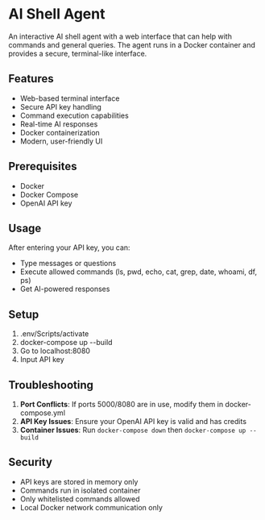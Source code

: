 # AI Shell Agent

An interactive AI shell agent with a web interface that can help with commands and general queries. The agent runs in a Docker container and provides a secure, terminal-like interface.

## Features

- Web-based terminal interface
- Secure API key handling
- Command execution capabilities
- Real-time AI responses
- Docker containerization
- Modern, user-friendly UI

## Prerequisites

- Docker
- Docker Compose
- OpenAI API key

## Usage

After entering your API key, you can:
- Type messages or questions
- Execute allowed commands (ls, pwd, echo, cat, grep, date, whoami, df, ps)
- Get AI-powered responses

## Setup
1. .env/Scripts/activate
2. docker-compose up --build
3. Go to localhost:8080
4. Input API key

## Troubleshooting

1. **Port Conflicts**: If ports 5000/8080 are in use, modify them in docker-compose.yml
2. **API Key Issues**: Ensure your OpenAI API key is valid and has credits
3. **Container Issues**: Run `docker-compose down` then `docker-compose up --build`

## Security

- API keys are stored in memory only
- Commands run in isolated container
- Only whitelisted commands allowed
- Local Docker network communication only
